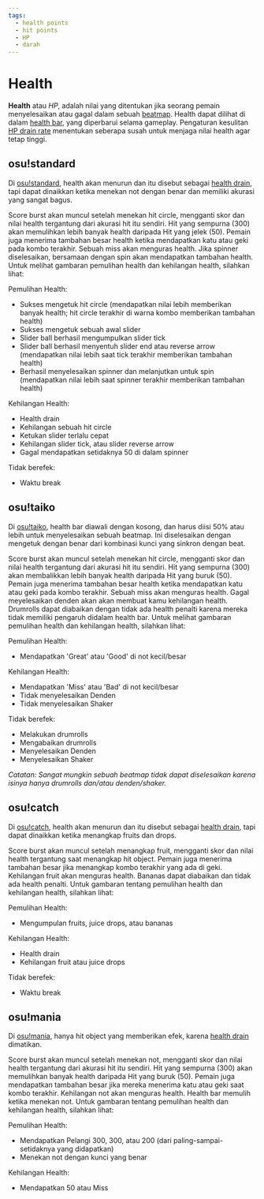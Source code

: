 ```yaml
---
tags:
  - health points
  - hit points
  - HP
  - darah
---
```


# Health

**Health** atau *HP*, adalah nilai yang ditentukan jika seorang pemain menyelesaikan atau gagal dalam sebuah [beatmap](/wiki/Beatmaps). Health dapat dilihat di dalam [health bar](/wiki/Glossary/Health_bar), yang diperbarui selama gameplay. Pengaturan kesulitan [HP drain rate](/wiki/Beatmapping/HP_drain_rate) menentukan seberapa susah untuk menjaga nilai health agar tetap tinggi. 

## osu!standard

Di [osu!standard](/wiki/Game_mode/osu!), health akan menurun dan itu disebut sebagai [health drain](/wiki/Beatmapping/Health_drain), tapi dapat dinaikkan ketika menekan not dengan benar dan memiliki akurasi yang sangat bagus.

Score burst akan muncul setelah menekan hit circle, mengganti skor dan nilai health tergantung dari akurasi hit itu sendiri. Hit yang sempurna (300) akan memulihkan lebih banyak health daripada Hit yang jelek (50). Pemain juga menerima tambahan besar health ketika mendapatkan katu atau geki pada kombo terakhir. Sebuah miss akan menguras health. Jika spinner diselesaikan, bersamaan dengan spin akan mendapatkan tambahan health. Untuk melihat gambaran pemulihan health dan kehilangan health, silahkan lihat:

Pemulihan Health:

- Sukses mengetuk hit circle (mendapatkan nilai lebih memberikan banyak health; hit circle terakhir di warna kombo memberikan tambahan health)
- Sukses mengetuk sebuah awal slider
- Slider ball berhasil mengumpulkan slider tick
- Slider ball berhasil menyentuh slider end atau reverse arrow (mendapatkan nilai lebih saat tick terakhir memberikan tambahan health)
- Berhasil menyelesaikan spinner dan melanjutkan untuk spin (mendapatkan nilai lebih saat spinner terakhir memberikan tambahan health)

Kehilangan Health:

- Health drain
- Kehilangan sebuah hit circle
- Ketukan slider terlalu cepat
- Kehilangan slider tick, atau slider reverse arrow
- Gagal mendapatkan setidaknya 50 di dalam spinner

Tidak berefek:

- Waktu break

## osu!taiko

Di [osu!taiko](/wiki/Game_mode/osu!taiko), health bar diawali dengan kosong, dan harus diisi 50% atau lebih untuk menyelesaikan sebuah beatmap. Ini diselesaikan dengan mengetuk dengan benar dari kombinasi kunci yang sinkron dengan beat.

Score burst akan muncul setelah menekan hit circle, mengganti skor dan nilai health tergantung dari akurasi hit itu sendiri. Hit yang sempurna (300) akan membalikkan lebih banyak health daripada Hit yang buruk (50). Pemain juga menerima tambahan besar health ketika mendapatkan katu atau geki pada kombo terakhir. Sebuah miss akan menguras health. Gagal meyelesaikan denden akan akan membuat kamu kehilangan health. Drumrolls dapat diabaikan dengan tidak ada health penalti karena mereka tidak memiliki pengaruh didalam health bar. Untuk melihat gambaran pemulihan health dan kehilangan health, silahkan lihat:

Pemulihan Health:

- Mendapatkan 'Great' atau 'Good' di not kecil/besar 

Kehilangan Health:

- Mendapatkan 'Miss' atau 'Bad' di not kecil/besar
- Tidak menyelesaikan Denden
- Tidak menyelesaikan Shaker

Tidak berefek:

- Melakukan drumrolls
- Mengabaikan drumrolls
- Menyelesaikan Denden
- Menyelesaikan Shaker

*Catatan: Sangat mungkin sebuah beatmap tidak dapat diselesaikan karena isinya hanya drumrolls dan/atau denden/shaker.*

## osu!catch

Di [osu!catch](/wiki/Game_mode/osu!catch), health akan menurun dan itu disebut sebagai [health drain](/wiki/Beatmapping/Health_drain), tapi dapat dinaikkan ketika menangkap fruits dan drops.

Score burst akan muncul setelah menangkap fruit, mengganti skor dan nilai health tergantung saat menangkap hit object. Pemain juga menerima tambahan besar jika menangkap kombo terakhir yang ada di geki. Kehilangan fruit akan menguras health. Bananas dapat diabaikan dan tidak ada health penalti. Untuk gambaran tentang pemulihan health dan kehilangan health, silahkan lihat:

Pemulihan Health:

- Mengumpulan fruits, juice drops, atau bananas

Kehilangan Health:

- Health drain
- Kehilangan fruit atau juice drops

Tidak berefek: 

- Waktu break

## osu!mania

Di [osu!mania](/wiki/Game_mode/osu!mania), hanya hit object yang memberikan efek, karena [health drain](/wiki/Beatmapping/Health_drain) dimatikan.

Score burst akan muncul setelah menekan not, mengganti skor dan nilai health tergantung dari akurasi hit itu sendiri. Hit yang sempurna (300) akan memulihkan banyak health daripada Hit yang buruk (50). Pemain juga mendapatkan tambahan besar jika mereka menerima katu atau geki saat kombo terakhir. Kehilangan not akan menguras health. Health bar memulih ketika menekan not. Untuk gambaran tentang pemulihan health dan kehilangan health, silahkan lihat:

Pemulihan Health:

- Mendapatkan Pelangi 300, 300, atau 200 (dari paling-sampai-setidaknya yang didapatkan)
- Menekan not dengan kunci yang benar

Kehilangan Health:

- Mendapatkan 50 atau Miss
